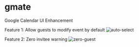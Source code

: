 # gmate
Google Calendar UI Enhancement

Feature 1: Allow guests to modify event by default
![auto-select](https://user-images.githubusercontent.com/32557706/37877940-ad6ee578-3016-11e8-9dc4-f1dd5cc5aea0.jpg)

Feature 2: Zero invitee warning
![zero-guest](https://user-images.githubusercontent.com/32557706/37877943-afab71b2-3016-11e8-9ea4-6bd861502e88.jpg)
